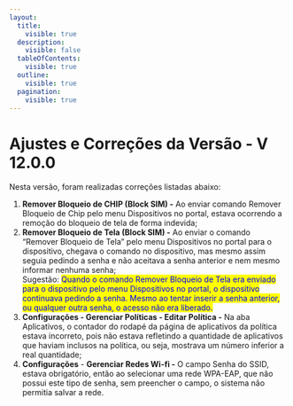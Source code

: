 ```yaml
---
layout:
  title:
    visible: true
  description:
    visible: false
  tableOfContents:
    visible: true
  outline:
    visible: true
  pagination:
    visible: true
---
```


# Ajustes e Correções da Versão - V 12.0.0

Nesta versão, foram realizadas correções listadas abaixo:

1. **Remover Bloqueio de CHIP (Block SIM) -** Ao enviar comando Remover Bloqueio de Chip pelo menu Dispositivos no portal, estava ocorrendo a remoção do bloqueio de tela de forma indevida;
2. **Remover Bloqueio de Tela (Block SIM) -** Ao enviar o comando “Remover Bloqueio de Tela” pelo menu Dispositivos no portal para o dispositivo, chegava o comando no dispositivo, mas mesmo assim seguia pedindo a senha e não aceitava a senha anterior e nem mesmo informar nenhuma senha;\
   Sugestão: <mark style="color:blue;">Quando o comando Remover Bloqueio de Tela era enviado para o dispositivo pelo menu Dispositivos no portal, o dispositivo continuava pedindo a senha. Mesmo ao tentar inserir a senha anterior, ou qualquer outra senha, o acesso não era liberado.</mark>
3. **Configurações - Gerenciar Políticas - Editar Política -** Na aba Aplicativos, o  contador do rodapé da página de aplicativos da política estava incorreto, pois não estava refletindo a quantidade de aplicativos que haviam inclusos na política, ou seja, mostrava um número inferior a real quantidade;
4. **Configurações** - **Gerenciar Redes Wi-fi -** O campo Senha do SSID, estava obrigatório, então ao selecionar uma rede WPA-EAP, que não possui este tipo de senha, sem preencher o campo, o sistema não permitia salvar a rede.

